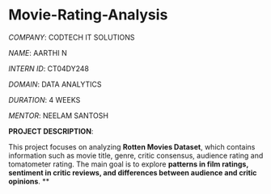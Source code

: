 # Movie-Rating-Analysis

_COMPANY_: CODTECH IT SOLUTIONS

_NAME_: AARTHI N

_INTERN ID_: CT04DY248

_DOMAIN_: DATA ANALYTICS

_DURATION_: 4 WEEKS

_MENTOR_: NEELAM SANTOSH

**PROJECT DESCRIPTION**:

This project focuses on analyzing **Rotten Movies Dataset**, which contains information such as movie title, genre, critic consensus, audience rating and tomatometer rating. The main goal is to explore **patterns in film ratings, sentiment in critic reviews, and differences between audience and critic opinions**.
**
